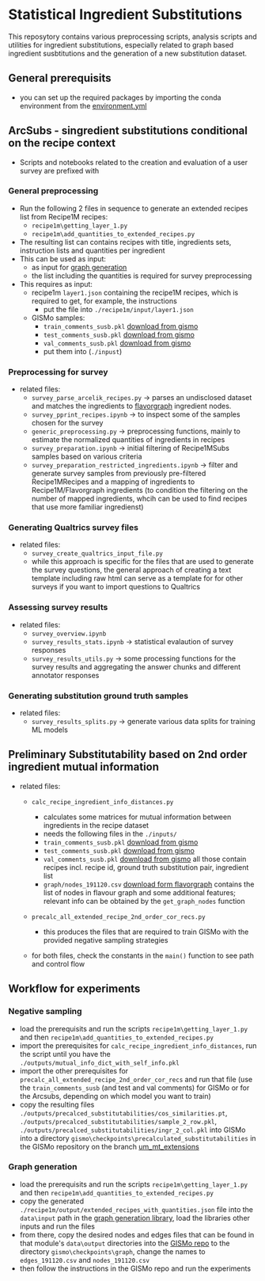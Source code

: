 # Statistical Ingredient Substitutions

This reposytory contains various preprocessing scripts, analysis scripts and utilities for ingredient substitutions, especially related to graph based ingredient susbtitutions and the generation of a new substitution dataset.

## General prerequisits

- you can set up the required packages by importing the conda environment from the [environment.yml](environment.yml)

## ArcSubs - singredient substitutions conditional on the recipe context

- Scripts and notebooks related to the creation and evaluation of a user survey are prefixed with

### General preprocessing

- Run the following 2 files in sequence to generate an extended recipes list from Recipe1M recipes:
  - `recipe1m\getting_layer_1.py`
  - `recipe1m\add_quantities_to_extended_recipes.py`
- The resulting list can contains recipes with title, ingredients sets, instruction lists and quantities per ingredient
- This can be used as input:
  - as input for [graph generation](https://github.com/DavidSchimmel/structured_recipe1m)
  - the list including the quantities is required for survey preprocessing
- This requires as input:
  - recipe1m `layer1.json` containing the recipe1M recipes, which is required to get, for example, the instructions
    - put the file into `./recipe1m/input/layer1.json`
  - GISMo samples:
    - `train_comments_susb.pkl` [download from gismo](https://dl.fbaipublicfiles.com/gismo/train_comments_subs.pkl)
    - `test_comments_susb.pkl` [download from gismo](https://dl.fbaipublicfiles.com/gismo/test_comments_subs.pkl)
    - `val_comments_susb.pkl` [download from gismo](https://dl.fbaipublicfiles.com/gismo/val_comments_subs.pkl)
    - put them into (`./inpust`)

### Preprocessing for survey

- related files:
  - `survey_parse_arcelik_recipes.py` -> parses an undisclosed dataset and matches the ingredients to [flavorgraph](https://github.com/lamypark/FlavorGraph) ingredient nodes.
  - `survey_pprint_recipes.ipynb` -> to inspect some of the samples chosen for the survey
  - `generic_preprocessing.py` -> preprocessing functions, mainly to estimate the normalized quantities of ingredients in recipes
  - `survey_preparation.ipynb` -> initial filtering of Recipe1MSubs samples based on various criteria
  - `survey_preparation_restricted_ingredients.ipynb` -> filter and generate survey samples from previously pre-filtered Recipe1MRecipes and a mapping of ingredients to Recipe1M/Flavorgraph ingredients (to condition the filtering on the number of mapped ingredients, whcih can be used to find recipes that use more familiar ingredienst)

### Generating Qualtrics survey files

- related files:
  - `survey_create_qualtrics_input_file.py`
  - while this approach is specific for the files that are used to generate the survey questions, the general approach of creating a text template including raw html can serve as a template for for other surveys if you want to import questions to Qualtrics

### Assessing survey results

- related files:
  - `survey_overview.ipynb`
  - `survey_results_stats.ipynb` -> statistical evalaution of survey responses
  - `survey_results_utils.py` -> some processing functions for the survey results and aggregating the answer chunks and different annotator responses

### Generating substitution ground truth samples

- related files:
  - `survey_results_splits.py` -> generate various data splits for training ML models

## Preliminary Substitutability based on 2nd order ingredient mutual information

- related files:
  - `calc_recipe_ingredient_info_distances.py`
    - calculates some matrices for mutual information between ingredients in the recipe dataset
    - needs the following files in the `./inputs/`
    - `train_comments_susb.pkl` [download from gismo](https://dl.fbaipublicfiles.com/gismo/train_comments_subs.pkl)
    - `test_comments_susb.pkl` [download from gismo](https://dl.fbaipublicfiles.com/gismo/test_comments_subs.pkl)
    - `val_comments_susb.pkl` [download from gismo](https://dl.fbaipublicfiles.com/gismo/val_comments_subs.pkl) all those contain recipes incl. recipe id, ground truth substitution pair, ingredient list
    - `graph/nodes_191120.csv` [download form flavorgraph](https://github.com/lamypark/FlavorGraph/blob/master/input/nodes_191120.csv) contains the list of nodes in flavour graph and some additional features; relevant info can be obtained by the `get_graph_nodes` function
  - `precalc_all_extended_recipe_2nd_order_cor_recs.py`
    - this produces the files that are required to train GISMo with the provided negative sampling strategies

  - for both files, check the constants in the `main()` function to see path and control flow

## Workflow for experiments

### Negative sampling

- load the prerequisits and run the scripts `recipe1m\getting_layer_1.py` and then `recipe1m\add_quantities_to_extended_recipes.py`
- import the prerequisites for `calc_recipe_ingredient_info_distances`, run the script until you have the `./outputs/mutual_info_dict_with_self_info.pkl`
- import the other prerequisites for `precalc_all_extended_recipe_2nd_order_cor_recs` and run that file (use the `train_comments_susb` (and test and val comments) for GISMo or for the Arcsubs, depending on which model you want to train)
- copy the resulting files `./outputs/precalced_substitutabilities/cos_similarities.pt`, `./outputs/precalced_substitutabilities/sample_2_row.pkl`, `./outputs/precalced_substitutabilities/ingr_2_col.pkl`  into GISMo into a directory `gismo\checkpoints\precalculated_substitutabilities` in the GISMo repository on the branch [um_mt_extensions](https://github.com/DavidSchimmel/gismo/tree/um_mt_extensions)

### Graph generation

- load the prerequisits and run the scripts `recipe1m\getting_layer_1.py` and then `recipe1m\add_quantities_to_extended_recipes.py`
- copy the generated `./recipe1m/output/extended_recipes_with_quantities.json` file into the `data\input` path in the [graph generation library](https://github.com/DavidSchimmel/structured_recipe1m), load the libraries other inputs and run the files
- from there, copy the desired nodes and edges files that can be found in that module's `data\output` directories into the [GISMo repo](https://github.com/DavidSchimmel/gismo/tree/um_mt_extensions) to the directory `gismo\checkpoints\graph`, change the names to `edges_191120.csv` and `nodes_191120.csv`
- then follow the instructions in the GISMo repo and run the experiments